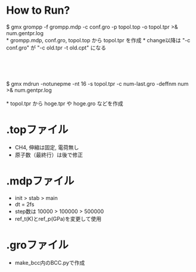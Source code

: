 # How to Run?

$ gmx grompp -f grompp.mdp -c conf.gro -p topol.top -o topol.tpr >& num.gentpr.log<br>
    * grompp.mdp, conf.gro, topol.top から topol.tpr を作成
    * change以降は "-c conf.gro" が "-c old.tpr -t old.cpt" になる

<br><br><br>

$ gmx mdrun -notunepme -nt 16 -s topol.tpr -c num-last.gro -deffnm num >& num.gentpr.log<br><br>
    * topol.tpr から hoge.tpr や hoge.gro などを作成

# .topファイル

* CH4, 伸縮は固定, 電荷無し
* 原子数（最終行）は後で修正


# .mdpファイル

* init > stab > main
* dt = 2fs
* step数は 10000 > 100000 > 500000
* ref_t(K)とref_p(GPa)を変更して使用

# .groファイル

* make_bcc内のBCC.pyで作成
